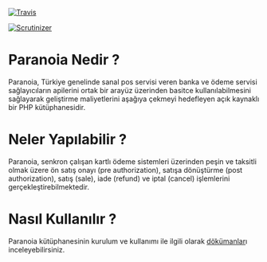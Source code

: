 
[![Travis](https://img.shields.io/travis/paranoiaproject/paranoia.svg)](https://travis-ci.org/paranoiaproject/paranoia)


[![Scrutinizer](https://img.shields.io/scrutinizer/g/paranoiaproject/paranoia.svg)](https://scrutinizer-ci.com/g/paranoiaproject/paranoia/)




# Paranoia Nedir ?
Paranoia, Türkiye genelinde sanal pos servisi veren banka ve ödeme servisi sağlayıcıların apilerini ortak bir arayüz üzerinden basitce kullanılabilmesini sağlayarak geliştirme maliyetlerini aşağıya çekmeyi hedefleyen açık kaynaklı bir PHP kütüphanesidir.

# Neler Yapılabilir ?
Paranoia, senkron çalışan kartlı ödeme sistemleri üzerinden peşin ve taksitli olmak üzere ön satış onayı (pre authorization), satışa dönüştürme (post authorization), satış (sale), iade (refund) ve iptal (cancel) işlemlerini gerçekleştirebilmektedir.

# Nasıl Kullanılır ?
Paranoia kütüphanesinin kurulum ve kullanımı ile ilgili olarak [dökümanlar](/docs/icindekiler.md)ı inceleyebilirsiniz.
